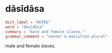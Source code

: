 # dāsīdāsa

``` toml
dict_label = "NCPED"
word = "dāsīdāsa"
summary = "male and female slaves."
grammar_comment = "neuter & masculine plural"
```

male and female slaves.

